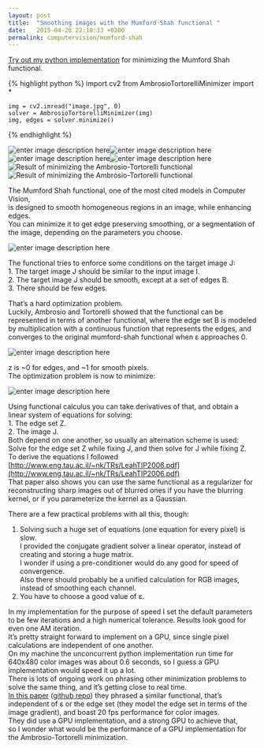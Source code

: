 ```yaml
---
layout: post
title:  "Smoothing images with the Mumford Shah functional "
date:   2015-04-26 22:10:33 +0200
permalink: computervision/mumford-shah
---
```


[Try out my python implementation](https://github.com/jacobgil/Ambrosio-Tortorelli-Minimizer) for minimizing the Mumford Shah functional.  

{% highlight python %}
    import cv2
    from AmbrosioTortorelliMinimizer import *

    img = cv2.imread("image.jpg", 0)
    solver = AmbrosioTortorelliMinimizer(img)
    img, edges = solver.minimize()
{% endhighlight %}

![enter image description here](https://raw.githubusercontent.com/jacobgil/Ambrosio-Tortorelli-Minimizer/master/images/kitty.jpg)![enter image description here](https://raw.githubusercontent.com/jacobgil/Ambrosio-Tortorelli-Minimizer/master/images/kitty1000_0.01_0.01_result.jpg)  
![enter image description here](https://raw.githubusercontent.com/jacobgil/Ambrosio-Tortorelli-Minimizer/master/images/trees.jpg)![enter image description here](https://raw.githubusercontent.com/jacobgil/Ambrosio-Tortorelli-Minimizer/master/images/trees1000_0.01_0.001_result.jpg)  
![Result of minimizing the Ambrosio-Tortorelli functional](https://raw.githubusercontent.com/jacobgil/Ambrosio-Tortorelli-Minimizer/master/images/star.jpg)![Result of minimizing the Ambrosio-Tortorelli functional](https://raw.githubusercontent.com/jacobgil/Ambrosio-Tortorelli-Minimizer/master/images/star100_0.01_0.01_result.jpg)

The Mumford Shah functional, one of the most cited models in Computer Vision,  
is designed to smooth homogeneous regions in an image, while enhancing edges.  
You can minimize it to get edge preserving smoothing, or a segmentation of the image, depending on the parameters you choose.

![enter image description here](http://upload.wikimedia.org/math/b/4/1/b41a124f6e46c09a9061b44c5d63ffdf.png)  

The functional tries to enforce some conditions on the target image J:  
1\. The target image J should be similar to the input image I.  
2\. The target image J should be smooth, except at a set of edges B.  
3\. There should be few edges.  

That’s a hard optimization problem.  
Luckily, Ambrosio and Tortorelli showed that the functional can be represented in terms of another functional, where the edge set B is modeled by multiplication with a continuous function that represents the edges, and converges to the original mumford-shah functional when ɛ approaches 0.

![enter image description here](http://upload.wikimedia.org/math/0/4/8/0481935f89095b9a56eb2493bd973399.png)  

z is ~0 for edges, and ~1 for smooth pixels.  
The optimization problem is now to minimize:  

![enter image description here](http://upload.wikimedia.org/math/b/c/f/bcfdd57040ea4c09cd43f13cfe982072.png)  

Using functional calculus you can take derivatives of that, and obtain a linear system of equations for solving:  
1\. The edge set Z.  
2\. The image J.  
Both depend on one another, so usually an alternation scheme is used:  
Solve for the edge set Z while fixing J, and then solve for J while fixing Z.  
To derive the equations I followed [http://www.eng.tau.ac.il/~nk/TRs/LeahTIP2006.pdf](http://www.eng.tau.ac.il/~nk/TRs/LeahTIP2006.pdf)  
That paper also shows you can use the same functional as a regularizer for reconstructing sharp images out of blurred ones if you have the blurring kernel, or if you parameterize the kernel as a Gaussian.  


There are a few practical problems with all this, though:

1.  Solving such a huge set of equations (one equation for every pixel) is slow.  
    I provided the conjugate gradient solver a linear operator, instead of creating and storing a huge matrix.  
    I wonder if using a pre-conditioner would do any good for speed of convergence.  
    Also there should probably be a unified calculation for RGB images, instead of smoothing each channel.
2.  You have to choose a good value of ɛ.

In my implementation for the purpose of speed I set the default parameters to be few iterations and a high numerical tolerance. Results look good for even one AM iteration.  
It’s pretty straight forward to implement on a GPU, since single pixel calculations are independent of one another.  
On my machine the unconcurrent python implementation run time for 640x480 color images was about 0.6 seconds, so I guess a GPU implementation would speed it up a lot.  
There is lots of ongoing work on phrasing other minimization problems to solve the same thing, and it’s getting close to real time.  
[In this paper](https://vision.in.tum.de/_media/.../bib/strekalovskiy_cremers_eccv14.pdf) ([github repo](https://github.com/tum-vision/fastms)) they phrased a similar functional, that’s independent of ɛ or the edge set (they model the edge set in terms of the image gradient), and boast 20 fps performance for color images.  
They did use a GPU implementation, and a strong GPU to achieve that,  
so I wonder what would be the performance of a GPU implementation for the Ambrosio-Tortorelli minimization.